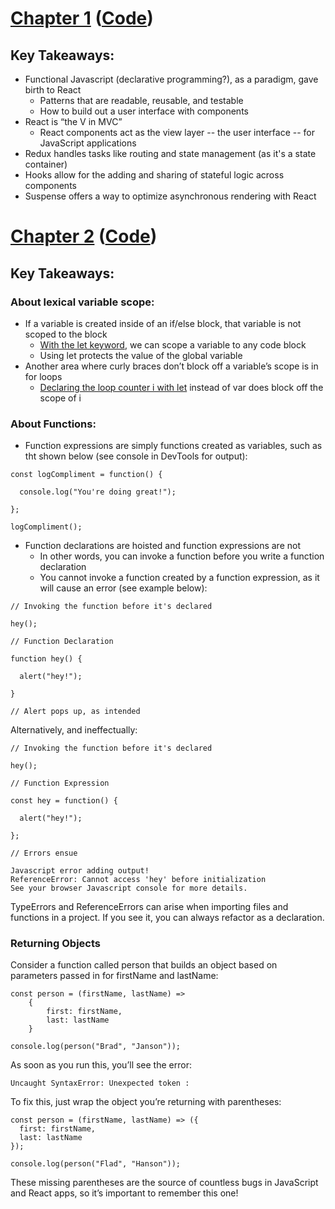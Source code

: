 # [Chapter 1](https://learning.oreilly.com/library/view/learning-react-2nd/9781492051718/ch01.html) ([Code](https://github.com/MoonHighway/learning-react/tree/second-edition/chapter-01))

## Key Takeaways:

* Functional Javascript (declarative programming?), as a paradigm, gave birth to React
    * Patterns that are readable, reusable, and testable
    * How to build out a user interface with components
* React is “the V in MVC”
    * React components act as the view layer -- the user interface -- for JavaScript applications
* Redux handles tasks like routing and state management (as it's a state container)
* Hooks allow for the adding and sharing of stateful logic across components
* Suspense offers a way to optimize asynchronous rendering with React

# [Chapter 2](https://learning.oreilly.com/library/view/learning-react-2nd/9781492051718/ch02.html) ([Code](https://github.com/MoonHighway/learning-react/tree/second-edition/chapter-02))

## Key Takeaways:

### About lexical variable scope:

* If a variable is created inside of an if/else block, that variable is not scoped to the block
    * [With the let keyword](https://jsbin.com/gapoxa/4/edit?js,console), we can scope a variable to any code block
    * Using let protects the value of the global variable
* Another area where curly braces don’t block off a variable’s scope is in for loops
    * [Declaring the loop counter i with let](https://jsbin.com/gapoxa/6/edit?js,output) instead of var does block off the scope of i
    
### About Functions:

* Function expressions are simply functions created as variables, such as tht shown below (see console in DevTools for output):

```
const logCompliment = function() {
    
  console.log("You're doing great!");
    
};

logCompliment();
```

* Function declarations are hoisted and function expressions are not
    * In other words, you can invoke a function before you write a function declaration
    * You cannot invoke a function created by a function expression, as it will cause an error (see example below):
    
```
// Invoking the function before it's declared

hey();

// Function Declaration

function hey() {
    
  alert("hey!");
    
}

// Alert pops up, as intended
```

Alternatively, and ineffectually:

```
// Invoking the function before it's declared

hey();

// Function Expression

const hey = function() {
    
  alert("hey!");
    
};

// Errors ensue

Javascript error adding output!
ReferenceError: Cannot access 'hey' before initialization
See your browser Javascript console for more details.
```

TypeErrors and ReferenceErrors can arise when importing files and functions in a project. If you see it, you can always refactor as a declaration.

### Returning Objects

Consider a function called person that builds an object based on parameters passed in for firstName and lastName:

```
const person = (firstName, lastName) =>
    {
        first: firstName,
        last: lastName
    }

console.log(person("Brad", "Janson"));
```

As soon as you run this, you’ll see the error:

```
Uncaught SyntaxError: Unexpected token :
```

To fix this, just wrap the object you’re returning with parentheses:

```
const person = (firstName, lastName) => ({
  first: firstName,
  last: lastName
});

console.log(person("Flad", "Hanson"));
```

These missing parentheses are the source of countless bugs in JavaScript and React apps, so it’s important to remember this one!
